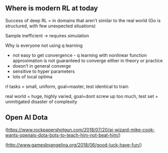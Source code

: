 ## Where is modern RL at today

Success of deep RL = in domains that aren’t similar to the real world (Go is structured, with few unexpected situations)

Sample inefficient -> requires simulation

Why is everyone not using q learning

- not easy to get convergence - q learning with nonlinear function approximation is not guaranteed to converge either in theory or practice
- doesn’t in general converge
- sensitive to hyper parameters
- lots of local optima

rl tasks = small, uniform, goal=master, test identical to train

real world = huge, highly varied, goal=dont screw up too much, test set = unmitigated disaster of complexity

## Open AI Dota

(https://www.rockpapershotgun.com/2018/07/20/ai-wizard-mike-cook-wants-openais-dota-bots-to-teach-him-not-beat-him/)

(http://www.gamesbyangelina.org/2018/06/good-luck-have-fun/)
